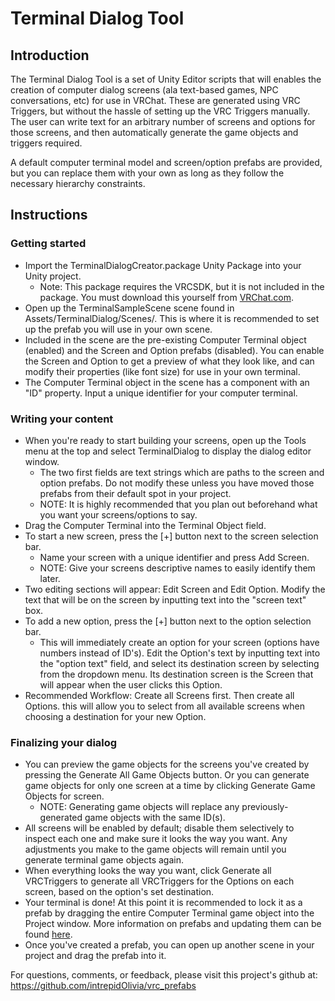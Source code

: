 # Terminal Dialog Tool

## Introduction

The Terminal Dialog Tool is a set of Unity Editor scripts that will enables the creation of computer dialog screens (ala text-based games, NPC conversations, etc) for use in VRChat. These are generated using VRC Triggers, but without the hassle of setting up the VRC Triggers manually. The user can write text for an arbitrary number of screens and options for those screens, and then automatically generate the game objects and triggers required.

A default computer terminal model and screen/option prefabs are provided, but you can replace them with your own as long as they follow the necessary hierarchy constraints.

## Instructions

### Getting started

* Import the TerminalDialogCreator.package Unity Package into your Unity project.
  * Note: This package requires the VRCSDK, but it is not included in the package. You must download this yourself from [VRChat.com](https://docs.vrchat.com/docs/setting-up-the-sdk).
* Open up the TerminalSampleScene scene found in Assets/TerminalDialog/Scenes/. This is where it is recommended to set up the prefab you will use in your own scene.
* Included in the scene are the pre-existing Computer Terminal object (enabled) and the Screen and Option prefabs (disabled). You can enable the Screen and Option to get a preview of what they look like, and can modify their properties (like font size) for use in your own terminal.
* The Computer Terminal object in the scene has a component with an "ID" property. Input a unique identifier for your computer terminal.

### Writing your content

* When you're ready to start building your screens, open up the Tools menu at the top and select TerminalDialog to display the dialog editor window.
  * The two first fields are text strings which are paths to the screen and option prefabs. Do not modify these unless you have moved those prefabs from their default spot in your project.
  * NOTE: It is highly recommended that you plan out beforehand what you want your screens/options to say.
* Drag the Computer Terminal into the Terminal Object field.
* To start a new screen, press the [+] button next to the screen selection bar.
  * Name your screen with a unique identifier and press Add Screen.
  * NOTE: Give your screens descriptive names to easily identify them later.
* Two editing sections will appear: Edit Screen and Edit Option. Modify the text that will be on the screen by inputting text into the "screen text" box.
* To add a new option, press the [+] button next to the option selection bar.
  * This will immediately create an option for your screen (options have numbers instead of ID's). Edit the Option's text by inputting text into the "option text" field, and select its destination screen by selecting from the dropdown menu. Its destination screen is the Screen that will appear when the user clicks this Option.
* Recommended Workflow: Create all Screens first. Then create all Options. this will allow you to select from all available screens when choosing a destination for your new Option.

### Finalizing your dialog

* You can preview the game objects for the screens you've created by pressing the Generate All Game Objects button. Or you can generate game objects for only one screen at a time by clicking Generate Game Objects for screen.
  * NOTE: Generating game objects will replace any previously-generated game objects with the same ID(s).
* All screens will be enabled by default; disable them selectively to inspect each one and make sure it looks the way you want. Any adjustments you make to the game objects will remain until you generate terminal game objects again.
* When everything looks the way you want, click Generate all VRCTriggers to generate all VRCTriggers for the Options on each screen, based on the option's set destination.
* Your terminal is done! At this point it is recommended to lock it as a prefab by dragging the entire Computer Terminal game object into the Project window. More information on prefabs and updating them can be found [here](https://docs.unity3d.com/2017.4/Documentation/Manual/Prefabs.html).
* Once you've created a prefab, you can open up another scene in your project and drag the prefab into it.

For questions, comments, or feedback, please visit this project's github at: https://github.com/intrepidOlivia/vrc_prefabs

